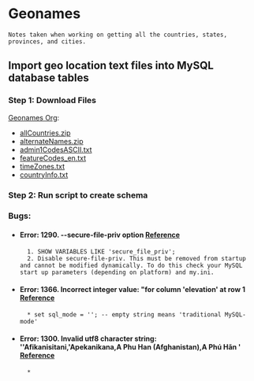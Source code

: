# Geonames
	Notes taken when working on getting all the countries, states, provinces, and cities. 
## Import geo location text files into MySQL database tables
### Step 1: Download Files  
[Geonames Org](http://download.geonames.org/export/dump/):
* [allCountries.zip](http://download.geonames.org/export/dump/allCountries.zip)
* [alternateNames.zip](http://download.geonames.org/export/dump/alternateNames.zip)
* [admin1CodesASCII.txt](http://download.geonames.org/export/dump/admin1CodesASCII.txt)
* [featureCodes_en.txt](http://download.geonames.org/export/dump/featureCodes_en.txt)
* [timeZones.txt](http://download.geonames.org/export/dump/timeZones.txt)
* [countryInfo.txt](http://download.geonames.org/export/dump/countryInfo.txt)

### Step 2: Run script to create schema



### Bugs:
* #### Error: 1290. --secure-file-priv option [Reference](https://stackoverflow.com/questions/32737478/how-should-i-tackle-secure-file-priv-in-mysql)
		1. SHOW VARIABLES LIKE 'secure_file_priv';
		2. Disable secure-file-priv. This must be removed from startup and cannot be modified dynamically. To do this check your MySQL start up parameters (depending on platform) and my.ini.

* #### Error: 1366. Incorrect integer value: "for column 'elevation' at row 1 [Reference](https://bugs.mysql.com/bug.php?id=18551)
		* set sql_mode = ''; -- empty string means 'traditional MySQL-mode'
		
* #### Error: 1300. Invalid utf8 character string: ''Afikanisitani,'Apekanikana,A Phu Han (Afghanistan),A Phú Hãn ' [Reference]()
		*

